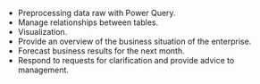 - Preprocessing data raw with Power Query.
- Manage relationships between tables.
- Visualization.
- Provide an overview of the business situation of the enterprise.
- Forecast business results for the next month.
- Respond to requests for clarification and provide advice to management.
